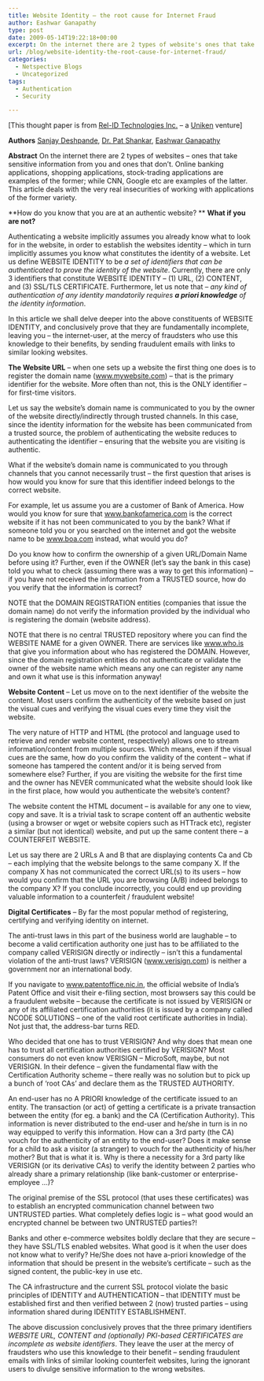 ```yaml
---
title: Website Identity – the root cause for Internet Fraud
author: Eashwar Ganapathy
type: post
date: 2009-05-14T19:22:18+00:00
excerpt: On the internet there are 2 types of website's ones that take sensitive information from you and ones that don't. Online banking applications, shopping applications, stock-trading applications are examples of the former; while CNN, Google etc are examples of the latter. This article deals with the very real insecurities of working with applications of the former variety.
url: /blog/website-identity-the-root-cause-for-internet-fraud/
categories:
  - Netspective Blogs
  - Uncategorized
tags:
  - Authentication
  - Security

---
```

[This thought paper is from [Rel-ID Technologies Inc.](http://www.rel-id.com) &#8211; a [Uniken](http://www.uniken.com) venture]

**Authors** 
[Sanjay Deshpande](mailto://sanjay.deshpande@rel-id.com), [Dr. Pat Shankar](mailto://pat.shankar@rel-id.com), [Eashwar Ganapathy](mailto://eashwar@rel-id.com)

**Abstract** On the internet there are 2 types of websites &#8211; ones that take sensitive information from you and ones that don&#8217;t. Online banking applications, shopping applications, stock-trading applications are examples of the former; while CNN, Google etc are examples of the latter. This article deals with the very real insecurities of working with applications of the former variety.

**How do you know that you are at an authentic website? ** **What if you are not?**

Authenticating a website implicitly assumes you already know what to look for in the website, in order to establish the websites identity &#8211; which in turn implicitly assumes you know what constitutes the identity of a website. Let us define WEBSITE IDENTITY to be _a set of identifiers that can be authenticated to prove the identity of the website_. Currently, there are only 3 identifiers that constitute WEBSITE IDENTITY &#8211; (1) URL, (2) CONTENT, and (3) SSL/TLS CERTIFICATE. Furthermore, let us note that _&#8211; any kind of authentication of any identity mandatorily requires **a priori knowledge** of the identity information_.

In this article we shall delve deeper into the above constituents of WEBSITE IDENTITY, and conclusively prove that they are fundamentally incomplete, leaving you &#8211; the internet-user, at the mercy of fraudsters who use this knowledge to their benefits, by sending fraudulent emails with links to similar looking websites.

**The Website URL** &#8211; when one sets up a website the first thing one does is to register the domain name (www.mywebsite.com) &#8211; that is the primary identifier for the website. More often than not, this is the ONLY identifier &#8211; for first-time visitors.

Let us say the website&#8217;s domain name is communicated to you by the owner of the website directly/indirectly through trusted channels. In this case, since the identity information for the website has been communicated from a trusted source, the problem of authenticating the website reduces to authenticating the identifier &#8211; ensuring that the website you are visiting is authentic.

What if the website&#8217;s domain name is communicated to you through channels that you cannot necessarily trust &#8211; the first question that arises is how would you know for sure that this identifier indeed belongs to the correct website.

For example, let us assume you are a customer of Bank of America. How would you know for sure that www.bankofamerica.com is the correct website if it has not been communicated to you by the bank? What if someone told you or you searched on the internet and got the website name to be www.boa.com instead, what would you do?

Do you know how to confirm the ownership of a given URL/Domain Name before using it? Further, even if the OWNER (let&#8217;s say the bank in this case) told you what to check (assuming there was a way to get this information) &#8211; if you have not received the information from a TRUSTED source, how do you verify that the information is correct?

NOTE that the DOMAIN REGISTRATION entities (companies that issue the domain name) do not verify the information provided by the individual who is registering the domain (website address).

NOTE that there is no central TRUSTED repository where you can find the WEBSITE NAME for a given OWNER. There are services like www.who.is that give you information about who has registered the DOMAIN. However, since the domain registration entities do not authenticate or validate the owner of the website name which means any one can register any name and own it what use is this information anyway!

**Website Content** &#8211; Let us move on to the next identifier of the website the content. Most users confirm the authenticity of the website based on just the visual cues and verifying the visual cues every time they visit the website.

The very nature of HTTP and HTML (the protocol and language used to retrieve and render website content, respectively) allows one to stream information/content from multiple sources. Which means, even if the visual cues are the same, how do you confirm the validity of the content &#8211; what if someone has tampered the content and/or it is being served from somewhere else? Further, if you are visiting the website for the first time and the owner has NEVER communicated what the website should look like in the first place, how would you authenticate the website&#8217;s content?

The website content the HTML document &#8211; is available for any one to view, copy and save. It is a trivial task to scrape content off an authentic website (using a browser or wget or website copiers such as HTTrack etc), register a similar (but not identical) website, and put up the same content there &#8211; a COUNTERFEIT WEBSITE.

Let us say there are 2 URLs A and B that are displaying contents Ca and Cb &#8211; each implying that the website belongs to the same company X. If the company X has not communicated the correct URL(s) to its users &#8211; how would you confirm that the URL you are browsing (A/B) indeed belongs to the company X? If you conclude incorrectly, you could end up providing valuable information to a counterfeit / fraudulent website!

**Digital Certificates** &#8211; By far the most popular method of registering, certifying and verifying identity on internet.

The anti-trust laws in this part of the business world are laughable &#8211; to become a valid certification authority one just has to be affiliated to the company called VERISIGN directly or indirectly &#8211; isn&#8217;t this a fundamental violation of the anti-trust laws? VERISIGN (www.verisign.com) is neither a government nor an international body.

If you navigate to www.patentoffice.nic.in, the official website of India&#8217;s Patent Office and visit their e-filing section, most browsers say this could be a fraudulent website &#8211; because the certificate is not issued by VERISIGN or any of its affiliated certification authorities (it is issued by a company called NCODE SOLUTIONS &#8211; one of the valid root certificate authorities in India). Not just that, the address-bar turns RED.

Who decided that one has to trust VERISIGN? And why does that mean one has to trust all certification authorities certified by VERISIGN? Most consumers do not even know VERISIGN &#8211; MicroSoft, maybe, but not VERISIGN. In their defence &#8211; given the fundamental flaw with the Certification Authority scheme &#8211; there really was no solution but to pick up a bunch of &#8216;root CAs&#8217; and declare them as the TRUSTED AUTHORITY.

An end-user has no A PRIORI knowledge of the certificate issued to an entity. The transaction (or act) of getting a certificate is a private transaction between the entity (for eg. a bank) and the CA (Certification Authority). This information is never distributed to the end-user and he/she in turn is in no way equipped to verify this information. How can a 3rd party (the CA) vouch for the authenticity of an entity to the end-user? Does it make sense for a child to ask a visitor (a stranger) to vouch for the authenticity of his/her mother? But that is what it is. Why is there a necessity for a 3rd party like VERISIGN (or its derivative CAs) to verify the identity between 2 parties who already share a primary relationship (like bank-customer or enterprise-employee &#8230;)?

The original premise of the SSL protocol (that uses these certificates) was to establish an encrypted communication channel between two UNTRUSTED parties. What completely defies logic is &#8211; what good would an encrypted channel be between two UNTRUSTED parties?!

Banks and other e-commerce websites boldly declare that they are secure &#8211; they have SSL/TLS enabled websites. What good is it when the user does not know what to verify? He/She does not have a-priori knowledge of the information that should be present in the website&#8217;s certificate &#8211; such as the signed content, the public-key in use etc.

The CA infrastructure and the current SSL protocol violate the basic principles of IDENTITY and AUTHENTICATION &#8211; that IDENTITY must be established first and then verified between 2 (now) trusted parties &#8211; using information shared during IDENTITY ESTABLISHMENT.

The above discussion conclusively proves that the three primary identifiers  _WEBSITE URL, CONTENT and (optionally) PKI-based CERTIFICATES are incomplete as website identifiers_. They leave the user at the mercy of fraudsters who use this knowledge to their benefit &#8211; sending fraudulent emails with links of similar looking counterfeit websites, luring the ignorant users to divulge sensitive information to the wrong websites.